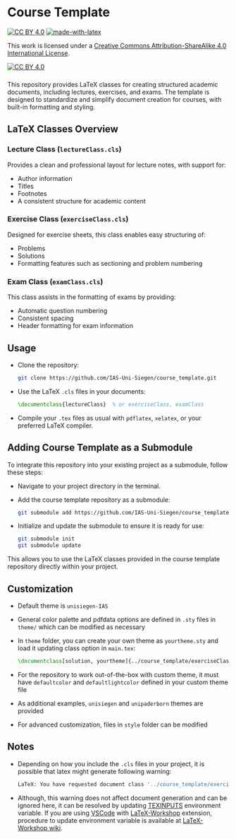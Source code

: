 
# Course Template

[![CC BY 4.0][cc-by-shield]][cc-by]
[![made-with-latex](https://img.shields.io/badge/Made%20with-LaTeX-1f425f.svg)](https://www.latex-project.org/)

This work is licensed under a
[Creative Commons Attribution-ShareAlike 4.0 International License][cc-by].

[![CC BY 4.0][cc-by-image]][cc-by]

[cc-by]: http://creativecommons.org/licenses/by/4.0/
[cc-by-image]: https://licensebuttons.net/l/by/4.0/88x31.png
[cc-by-shield]: https://img.shields.io/badge/License-CC%20BY%204.0-lightgrey.svg

###

This repository provides LaTeX classes for creating structured academic documents, including lectures, exercises, and exams. The template is designed to standardize and simplify document creation for courses, with built-in formatting and styling.

## LaTeX Classes Overview
### Lecture Class (`lectureClass.cls`)
Provides a clean and professional layout for lecture notes, with support for:
- Author information
- Titles
- Footnotes
- A consistent structure for academic content

### Exercise Class (`exerciseClass.cls`)
Designed for exercise sheets, this class enables easy structuring of:
- Problems
- Solutions
- Formatting features such as sectioning and problem numbering

### Exam Class (`examClass.cls`)
This class assists in the formatting of exams by providing:
- Automatic question numbering
- Consistent spacing
- Header formatting for exam information

## Usage

- Clone the repository:

    ```bash
    git clone https://github.com/IAS-Uni-Siegen/course_template.git
    ```

- Use the LaTeX `.cls` files in your documents:

    ```latex
    \documentclass{lectureClass}  % or exerciseClass, examClass
    ```

- Compile your `.tex` files as usual with `pdflatex`, `xelatex`, or your preferred LaTeX compiler.



## Adding Course Template as a Submodule

To integrate this repository into your existing project as a submodule, follow these steps:

-  Navigate to your project directory in the terminal.
-  Add the course template repository as a submodule:

    ```bash
    git submodule add https://github.com/IAS-Uni-Siegen/course_template.git
    ``` 
- Initialize and update the submodule to ensure it is ready for use:
    
    ```bash
    git submodule init
    git submodule update
    ```



This allows you to use the LaTeX classes provided in the course template repository directly within your project.


## Customization

- Default theme is `unisiegen-IAS`
- General color palette and pdfdata options are defined in `.sty` files in `theme/` which can be modified as necessary 
- In `theme` folder, you can create your own theme as `yourtheme.sty` and load it updating class option in `main.tex`:

    ```latex
    \documentclass[solution, yourtheme]{../course_template/exerciseClass}
    ```
- For the repository to work out-of-the-box with custom theme, it must have `defaultcolor` and `defaultlightcolor` defined in your custom theme file
- As additional examples, `unisiegen` and `unipaderborn` themes are provided
- For advanced customization, files in `style` folder can be modified


## Notes

- Depending on how you include the `.cls` files in your project, it is possible that latex might generate following warning:

    ```bash
    LaTeX: You have requested document class '../course_template/exerciseClass', but the document class provides 'exerciseClass'.
    ```
- Although, this warning does not affect document generation and can be ignored here, it can be resolved by updating [TEXINPUTS](https://tex.stackexchange.com/questions/93712/definition-of-the-texinputs-variable) environment variable. If you are using [VSCode](https://code.visualstudio.com/) with [LaTeX-Workshop](https://github.com/James-Yu/LaTeX-Workshop) extension, procedure to update environment variable is available at [LaTeX-Workshop wiki](https://github.com/James-Yu/latex-workshop/wiki/Install).